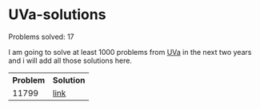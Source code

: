 # UVa-solutions

<script type="text/css">
td, th{ border:10px black; 
</script>
Problems solved: 17

I am going to solve at least 1000 problems from <a href="uva.onlinejudge.org">UVa</a> in the next two years and i will add all those solutions here.

<table>
  <tr>
    <th>Problem</th>
    <th>Solution</th>
  </tr>
  <tr>
    <td>11799</td>
    <td><a href="https://github.com/shubhamrautela/UVa-solutions/blob/master/11799%20-%20Horror%20Dash">link</a></td>
    
  </tr>
  </table>

